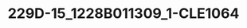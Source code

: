 ---
title: 229D-15_1228B011309_1-CLE1064
image: 229D-15_1228B011309_1-CLE1064.jpg
brand: sposo
layout: vestito
---